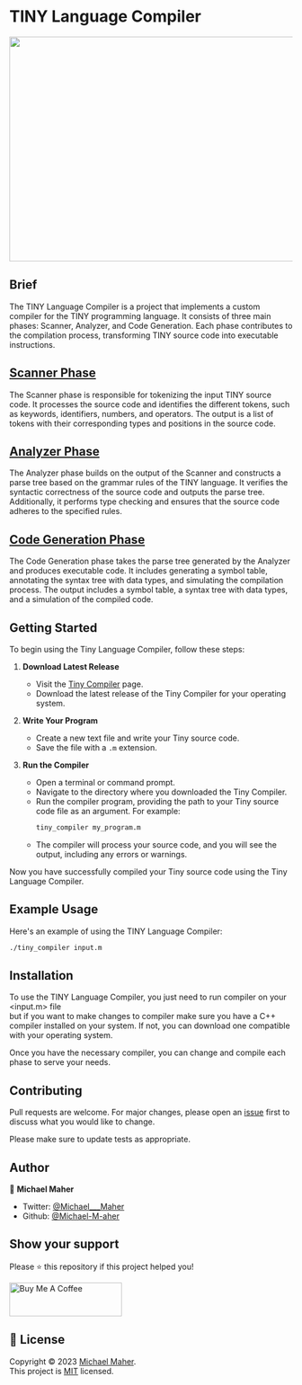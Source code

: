 # TINY Language Compiler

<img src="https://i.imgur.com/HcMyopH.jpeg" width="800" height="400">

## Brief

The TINY Language Compiler is a project that implements a custom compiler for the TINY programming language. It consists of three main phases: Scanner, Analyzer, and Code Generation. Each phase contributes to the compilation process, transforming TINY source code into executable instructions.

## [Scanner Phase](https://github.com/Michael-M-aher/Tiny-Language-Compiler/blob/main/scanner)

The Scanner phase is responsible for tokenizing the input TINY source code. It processes the source code and identifies the different tokens, such as keywords, identifiers, numbers, and operators. The output is a list of tokens with their corresponding types and positions in the source code.

## [Analyzer Phase](https://github.com/Michael-M-aher/Tiny-Language-Compiler/blob/main/analyzer)

The Analyzer phase builds on the output of the Scanner and constructs a parse tree based on the grammar rules of the TINY language. It verifies the syntactic correctness of the source code and outputs the parse tree. Additionally, it performs type checking and ensures that the source code adheres to the specified rules.

## [Code Generation Phase](https://github.com/Michael-M-aher/Tiny-Language-Compiler/blob/main/code-generation)

The Code Generation phase takes the parse tree generated by the Analyzer and produces executable code. It includes generating a symbol table, annotating the syntax tree with data types, and simulating the compilation process. The output includes a symbol table, a syntax tree with data types, and a simulation of the compiled code.


## Getting Started

To begin using the Tiny Language Compiler, follow these steps:

1. **Download Latest Release**
    - Visit the [Tiny Compiler](https://github.com/Michael-M-aher/Tiny-Language-Compiler/releases/tag/compiler) page.
    - Download the latest release of the Tiny Compiler for your operating system.

2. **Write Your Program**
    - Create a new text file and write your Tiny source code.
    - Save the file with a `.m` extension.

3. **Run the Compiler**
    - Open a terminal or command prompt.
    - Navigate to the directory where you downloaded the Tiny Compiler.
    - Run the compiler program, providing the path to your Tiny source code file as an argument. For example:
      ```bash
      tiny_compiler my_program.m
      ```
    - The compiler will process your source code, and you will see the output, including any errors or warnings.

Now you have successfully compiled your Tiny source code using the Tiny Language Compiler.

## Example Usage

Here's an example of using the TINY Language Compiler:

```bash
./tiny_compiler input.m
```

## Installation

To use the TINY Language Compiler, you just need to run compiler on your <input.m> file <br> but if you want to make changes to compiler make sure you have a C++ compiler installed on your system. If not, you can download one compatible with your operating system.

Once you have the necessary compiler, you can change and compile each phase to serve your needs.

## Contributing
Pull requests are welcome. For major changes, please open an [issue](https://github.com/Michael-M-aher/Tiny-Language-Compiler/issues) first to discuss what you would like to change.

Please make sure to update tests as appropriate.


## Author

👤 **Michael Maher**

- Twitter: [@Michael___Maher](https://twitter.com/Michael___Maher)
- Github: [@Michael-M-aher](https://github.com/Michael-M-aher)

## Show your support

Please ⭐️ this repository if this project helped you!

<a href="https://www.buymeacoffee.com/michael.maher" target="_blank"><img src="https://cdn.buymeacoffee.com/buttons/v2/default-yellow.png" alt="Buy Me A Coffee" height="60px" width="200" ></a>

## 📝 License

Copyright © 2023 [Michael Maher](https://github.com/Michael-M-aher).<br />
This project is [MIT](https://github.com/Michael-M-aher/Tiny-Language-Compiler/blob/main/LICENSE) licensed.
